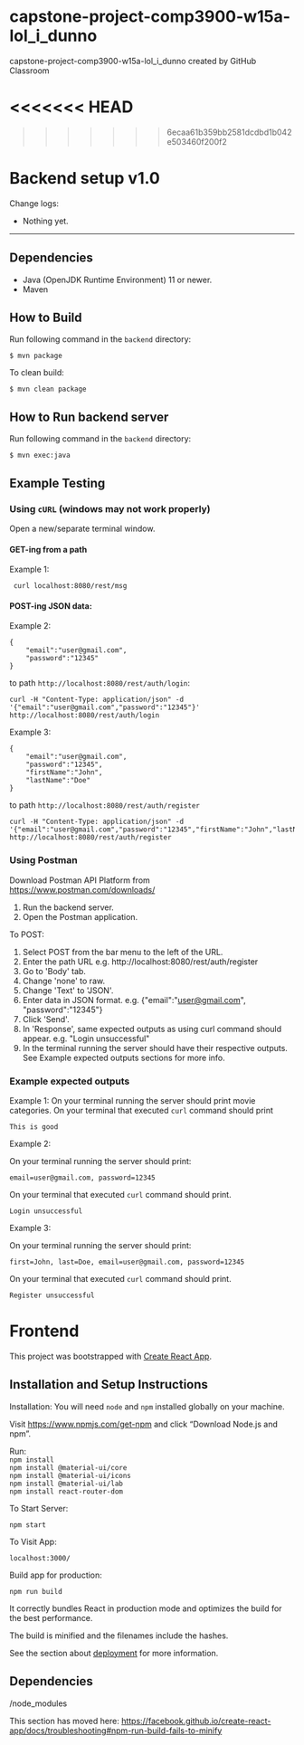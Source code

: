 # capstone-project-comp3900-w15a-lol_i_dunno
capstone-project-comp3900-w15a-lol_i_dunno created by GitHub Classroom

<<<<<<< HEAD
=======


>>>>>>> 6ecaa61b359bb2581dcdbd1b042e503460f200f2
# Backend setup v1.0

Change logs:
- Nothing yet.
---

## Dependencies

- Java (OpenJDK Runtime Environment) 11 or newer.
- Maven

## How to Build
Run following command in the ```backend``` directory:

```
$ mvn package
```
To clean build:
```
$ mvn clean package
```

## How to Run backend server
Run following command in the ```backend``` directory:

```
$ mvn exec:java
```

## Example Testing

### Using ```cURL``` (windows may not work properly)

Open a new/separate terminal window.

#### GET-ing from a path

Example 1:
```
 curl localhost:8080/rest/msg
```

#### POST-ing JSON data:

Example 2:
``` 
{
    "email":"user@gmail.com",
    "password":"12345"
}
```
to path ```http://localhost:8080/rest/auth/login```:

```
curl -H "Content-Type: application/json" -d '{"email":"user@gmail.com","password":"12345"}' http://localhost:8080/rest/auth/login
```

Example 3:
```
{
    "email":"user@gmail.com",
    "password":"12345",
    "firstName":"John",
    "lastName":"Doe"
}
```
to path ```http://localhost:8080/rest/auth/register```

```
curl -H "Content-Type: application/json" -d '{"email":"user@gmail.com","password":"12345","firstName":"John","lastName":"Doe"}' http://localhost:8080/rest/auth/register
```

### Using Postman

Download Postman API Platform from https://www.postman.com/downloads/

1. Run the backend server.
2. Open the Postman application.

To POST:
1. Select POST from the bar menu to the left of the URL.
2. Enter the path URL e.g. http://localhost:8080/rest/auth/register
3. Go to 'Body' tab.
4. Change 'none' to raw.
5. Change 'Text' to 'JSON'.
6. Enter data in JSON format. e.g. {"email":"user@gmail.com", "password":"12345"}
7. Click 'Send'.
8. In 'Response', same expected outputs as using curl command should appear. e.g. "Login unsuccessful"
9. In the terminal running the server should have their respective outputs. See Example expected outputs sections for more info.

### Example expected outputs

Example 1:
On your terminal running the server should print movie categories.
On your terminal that executed ```curl``` command should print 
``` 
This is good
```

Example 2:

On your terminal running the server should print:
```
email=user@gmail.com, password=12345
```
On your terminal that executed ```curl``` command should print.
``` 
Login unsuccessful
```

Example 3:

On your terminal running the server should print:
```
first=John, last=Doe, email=user@gmail.com, password=12345
```
On your terminal that executed ```curl``` command should print.
``` 
Register unsuccessful
```

# Frontend

This project was bootstrapped with [Create React App](https://github.com/facebook/create-react-app).

## Installation and Setup Instructions

Installation:
You will need `node` and `npm` installed globally on your machine.  

 Visit https://www.npmjs.com/get-npm and click “Download Node.js and npm”. 

Run:<br />
`npm install`<br />
`npm install @material-ui/core`<br />
`npm install @material-ui/icons`<br />
`npm install @material-ui/lab`<br />
`npm install react-router-dom` <br />

To Start Server:

`npm start`  

To Visit App:

`localhost:3000/`  

Build app for production: 

`npm run build`

It correctly bundles React in production mode and optimizes the build for the best performance.

The build is minified and the filenames include the hashes.<br />

See the section about [deployment](https://facebook.github.io/create-react-app/docs/deployment) for more information.


## Dependencies 

/node_modules


This section has moved here: https://facebook.github.io/create-react-app/docs/troubleshooting#npm-run-build-fails-to-minify
